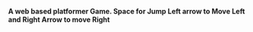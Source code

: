 **A web based platformer Game. Space for Jump Left arrow to Move Left and Right Arrow to move Right**
